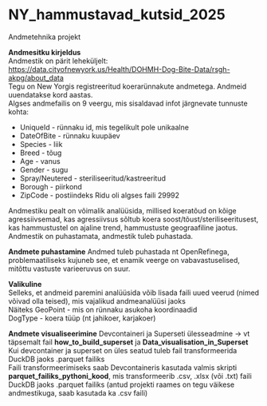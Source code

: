 # NY_hammustavad_kutsid_2025
Andmetehnika projekt

**Andmesitku kirjeldus**  
Andmestik on pärit leheküljelt: https://data.cityofnewyork.us/Health/DOHMH-Dog-Bite-Data/rsgh-akpg/about_data  
Tegu on New Yorgis registreeritud koerarünnakute andmetega. Andmeid uuendatakse kord aastas.  
Algses andmefailis on 9 veergu, mis sisaldavad infot järgnevate tunnuste kohta: 
* UniqueId - rünnaku id, mis tegelikult pole unikaalne  
* DateOfBite - rünnaku kuupäev  
* Species - liik    
* Breed -  tõug 
* Age - vanus   
* Gender - sugu 
* Spray/Neutered - steriliseeritud/kastreeritud
* Borough - piirkond
* ZipCode - postiindeks
Ridu oli algses faili 29992 

Andmestiku pealt on võimalik analüüsida, millised koeratõud on kõige agressiivsemad, kas agressiivsus sõltub koera soost/tõust/steriliseeritusest, kas hammustustel on ajaline trend, hammustuste geograafiline jaotus. 
Andmestik on puhastamata, andmestik tuleb puhastada.
 
**Andmete puhastamine** 
Andmed tuleb puhastada nt OpenRefinega, problemaatiliseks kujuneb see, et enamik veerge on vabavastuselised, mitõttu vastuste varieeruvus on suur. 

**Valikuline**  
Selleks, et andmeid paremini analüüsida võib lisada faili uued veerud (nimed võivad olla teised), mis vajalikud andmeanalüüsi jaoks    
Näiteks GeoPoint - mis on rünnaku asukoha koordinaadid  
DogType - koera tüüp (nt jahikoer, karjakoer) 

**Andmete visualiseerimine** 
Devcontaineri ja Superseti ülesseadmine -> vt täpsemalt fail **how_to_build_superset** ja **Data_visualisation_in_Superset**  
Kui devcontainer ja superset on üles seatud tuleb fail transformeerida DuckDB jaoks .parquet failiks  
Faili transformeerimiseks saab Devcontaineris kasutada valmis skripti **parquet_failiks_pythoni_kood**, mis transformeerib .csv, .xlsx (või .txt) faili DuckDB jaoks .parquet failiks (antud projekti raames on tegu väikese andmestikuga, saab kasutada ka .csv faili)

   



								

    
    



 















